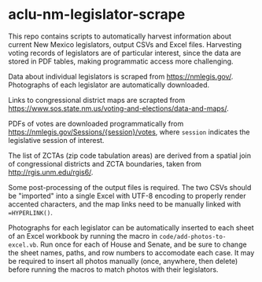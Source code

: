 # aclu-nm-legislator-scrape

This repo contains scripts to automatically harvest information about current New Mexico legislators, output CSVs and Excel files. Harvesting voting records of legislators are of particular interest, since the data are stored in PDF tables, making programmatic access more challenging. 

Data about individual legislators is scraped from https://nmlegis.gov/. Photographs of each legislator are automatically downloaded.  

Links to congressional district maps are scrapted from https://www.sos.state.nm.us/voting-and-elections/data-and-maps/. 

PDFs of votes are downloaded programmatically from https://nmlegis.gov/Sessions/{session}/votes, where `session` indicates the legislative session of interest.

The list of ZCTAs (zip code tabulation areas) are derived from a spatial join of congressional districts and ZCTA boundaries, taken from http://rgis.unm.edu/rgis6/. 

Some post-processing of the output files is required. The two CSVs should be "imported" into a single Excel with UTF-8 encoding to properly render accented characters, and the map links need to be manually linked with `=HYPERLINK()`. 

Photographs for each legislator can be automatically inserted to each sheet of an Excel workbook by running the macro in `code/add-photos-to-excel.vb`. Run once for each of House and Senate, and be sure to change the sheet names, paths, and row numbers to accomodate each case. It may be required to insert all photos manually (once, anywhere, then delete) before running the macros to match photos with their legislators. 
